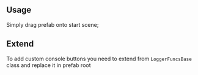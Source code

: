 ## Usage
Simply drag prefab onto start scene;

## Extend
To add custom console buttons you need to extend from `LoggerFuncsBase` class and replace it in prefab root